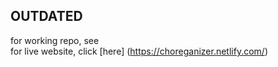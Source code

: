 ## OUTDATED
for working repo, see [](https://github.com/chorganizer)  
for live website, click [here] (https://choreganizer.netlify.com/)
